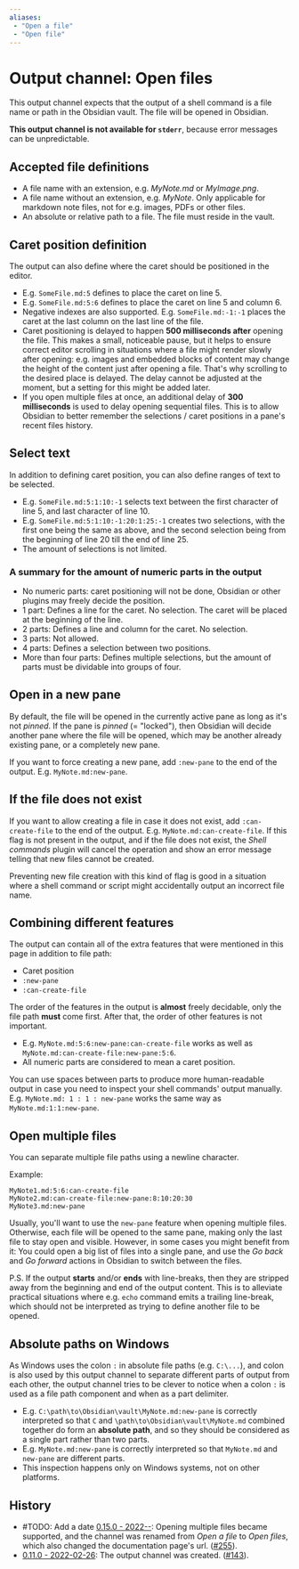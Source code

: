```yaml
---
aliases:
 - "Open a file"
 - "Open file"
---
```


# Output channel: Open files
This output channel expects that the output of a shell command is a file name or path in the Obsidian vault. The file will be opened in Obsidian.

**This output channel is not available for `stderr`**, because error messages can be unpredictable.

## Accepted file definitions
- A file name with an extension, e.g. *MyNote.md* or *MyImage.png*.
- A file name without an extension, e.g. *MyNote*. Only applicable for markdown note files, not for e.g. images, PDFs or other files.
- An absolute or relative path to a file. The file must reside in the vault.

## Caret position definition
The output can also define where the caret should be positioned in the editor.
- E.g. `SomeFile.md:5` defines to place the caret on line 5.
- E.g. `SomeFile.md:5:6` defines to place the caret on line 5 and column 6.
- Negative indexes are also supported. E.g. `SomeFile.md:-1:-1` places the caret at the last column on the last line of the file.
- Caret positioning is delayed to happen **500 milliseconds after** opening the file. This makes a small, noticeable pause, but it helps to ensure correct editor scrolling in situations where a file might render slowly after opening: e.g. images and embedded blocks of content may change the height of the content just after opening a file. That's why scrolling to the desired place is delayed. The delay cannot be adjusted at the moment, but a setting for this might be added later.
- If you open multiple files at once, an additional delay of **300 milliseconds** is used to delay opening sequential files. This is to allow Obsidian to better remember the selections / caret positions in a pane's recent files history.

## Select text
In addition to defining caret position, you can also define ranges of text to be selected.
- E.g. `SomeFile.md:5:1:10:-1` selects text between the first character of line 5, and last character of line 10.
- E.g. `SomeFile.md:5:1:10:-1:20:1:25:-1` creates two selections, with the first one being the same as above, and the second selection being from the beginning of line 20 till the end of line 25.
- The amount of selections is not limited.

### A summary for the amount of numeric parts in the output
- No numeric parts: caret positioning will not be done, Obsidian or other plugins may freely decide the position.
- 1 part: Defines a line for the caret. No selection. The caret will be placed at the beginning of the line.
- 2 parts: Defines a line and column for the caret. No selection.
- 3 parts: Not allowed.
- 4 parts: Defines a selection between two positions.
- More than four parts: Defines multiple selections, but the amount of parts must be dividable into groups of four. 

## Open in a new pane
By default, the file will be opened in the currently active pane as long as it's not *pinned*. If the pane is *pinned* (= "locked"), then Obsidian will decide another pane where the file will be opened, which may be another already existing pane, or a completely new pane.

If you want to force creating a new pane, add `:new-pane`  to the end of the output. E.g. `MyNote.md:new-pane`.

## If the file does not exist
If you want to allow creating a file in case it does not exist, add `:can-create-file` to the end of the output. E.g. `MyNote.md:can-create-file`. If this flag is not present in the output, and if the file does not exist, the *Shell commands* plugin will cancel the operation and show an error message telling that new files cannot be created.

Preventing new file creation with this kind of flag is good in a situation where a shell command or script might accidentally output an incorrect file name.

## Combining different features
The output can contain all of the extra features that were mentioned in this page in addition to file path:
- Caret position
- `:new-pane`
- `:can-create-file`

The order of the features in the output is **almost** freely decidable, only the file path **must** come first. After that, the order of other features is not important.
- E.g. `MyNote.md:5:6:new-pane:can-create-file` works as well as `MyNote.md:can-create-file:new-pane:5:6`.
- All numeric parts are considered to mean a caret position.

You can use spaces between parts to produce more human-readable output in case you need to inspect your shell commands' output manually. E.g. `MyNote.md: 1 : 1 : new-pane` works the same way as `MyNote.md:1:1:new-pane`.

## Open multiple files
You can separate multiple file paths using a newline character.

Example:
```
MyNote1.md:5:6:can-create-file
MyNote2.md:can-create-file:new-pane:8:10:20:30
MyNote3.md:new-pane
```

Usually, you'll want to use the `new-pane` feature when opening multiple files. Otherwise, each file will be opened to the same pane, making only the last file to stay open and visible. However, in some cases you might benefit from it: You could open a big list of files into a single pane, and use the *Go back* and *Go forward* actions in Obsidian to switch between the files.

P.S. If the output **starts** and/or **ends** with line-breaks, then they are stripped away from the beginning and end of the output content. This is to alleviate practical situations where e.g. `echo` command emits a trailing line-break, which should not be interpreted as trying to define another file to be opened.

## Absolute paths on Windows
As Windows uses the colon `:` in absolute file paths (e.g. `C:\...`), and colon is also used by this output channel to separate different parts of output from each other, the output channel tries to be clever to notice when a colon `:` is used as a file path component and when as a part delimiter.
- E.g. `C:\path\to\Obsidian\vault\MyNote.md:new-pane` is correctly interpreted so that `C` and `\path\to\Obsidian\vault\MyNote.md` combined together do form an **absolute path**, and so they should be considered as a single part rather than two parts.
- E.g. `MyNote.md:new-pane` is correctly interpreted so that `MyNote.md` and `new-pane` are different parts.
- This inspection happens only on Windows systems, not on other platforms.

## History
- #TODO: Add a date [0.15.0 - 2022--](https://github.com/Taitava/obsidian-shellcommands/blob/main/CHANGELOG.md#00---2022--): Opening multiple files became supported, and the channel was renamed from *Open a file* to *Open files*, which also changed the documentation page's url. ([#255](https://github.com/Taitava/obsidian-shellcommands/issues/255)).
- [0.11.0 - 2022-02-26](https://github.com/Taitava/obsidian-shellcommands/blob/main/CHANGELOG.md#0110---2022-02-26): The output channel was created. ([#143](https://github.com/Taitava/obsidian-shellcommands/issues/#143)).